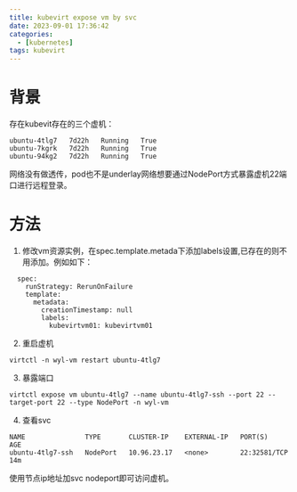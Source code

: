 ```yaml
---
title: kubevirt expose vm by svc
date: 2023-09-01 17:36:42
categories:
  - [kubernetes]
tags: kubevirt
---
```

# 背景
存在kubevit存在的三个虚机：

```
ubuntu-4tlg7   7d22h   Running   True
ubuntu-7kgrk   7d22h   Running   True
ubuntu-94kg2   7d22h   Running   True
```

网络没有做透传，pod也不是underlay网络想要通过NodePort方式暴露虚机22端口进行远程登录。

# 方法
1. 修改vm资源实例，在spec.template.metada下添加labels设置,已存在的则不用添加。例如如下：
```
  spec:
    runStrategy: RerunOnFailure
    template:
      metadata:
        creationTimestamp: null
        labels:
          kubevirtvm01: kubevirtvm01
```
2. 重启虚机

```
virtctl -n wyl-vm restart ubuntu-4tlg7
```

3. 暴露端口
```
virtctl expose vm ubuntu-4tlg7 --name ubuntu-4tlg7-ssh --port 22 --target-port 22 --type NodePort -n wyl-vm
```

4. 查看svc

```
NAME               TYPE       CLUSTER-IP    EXTERNAL-IP   PORT(S)        AGE
ubuntu-4tlg7-ssh   NodePort   10.96.23.17   <none>        22:32581/TCP   14m
```
使用节点ip地址加svc nodeport即可访问虚机。
